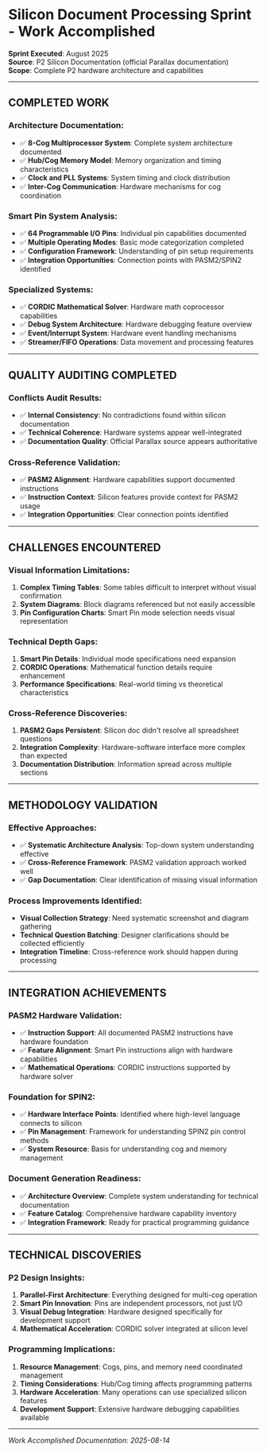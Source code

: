 # Silicon Document Processing Sprint - Work Accomplished

**Sprint Executed**: August 2025  
**Source**: P2 Silicon Documentation (official Parallax documentation)  
**Scope**: Complete P2 hardware architecture and capabilities

---

## COMPLETED WORK

### Architecture Documentation:
- ✅ **8-Cog Multiprocessor System**: Complete system architecture documented
- ✅ **Hub/Cog Memory Model**: Memory organization and timing characteristics
- ✅ **Clock and PLL Systems**: System timing and clock distribution  
- ✅ **Inter-Cog Communication**: Hardware mechanisms for cog coordination

### Smart Pin System Analysis:
- ✅ **64 Programmable I/O Pins**: Individual pin capabilities documented
- ✅ **Multiple Operating Modes**: Basic mode categorization completed
- ✅ **Configuration Framework**: Understanding of pin setup requirements
- ✅ **Integration Opportunities**: Connection points with PASM2/SPIN2 identified

### Specialized Systems:
- ✅ **CORDIC Mathematical Solver**: Hardware math coprocessor capabilities
- ✅ **Debug System Architecture**: Hardware debugging feature overview
- ✅ **Event/Interrupt System**: Hardware event handling mechanisms
- ✅ **Streamer/FIFO Operations**: Data movement and processing features

---

## QUALITY AUDITING COMPLETED

### Conflicts Audit Results:
- ✅ **Internal Consistency**: No contradictions found within silicon documentation
- ✅ **Technical Coherence**: Hardware systems appear well-integrated
- ✅ **Documentation Quality**: Official Parallax source appears authoritative

### Cross-Reference Validation:
- ✅ **PASM2 Alignment**: Hardware capabilities support documented instructions
- ✅ **Instruction Context**: Silicon features provide context for PASM2 usage
- ✅ **Integration Opportunities**: Clear connection points identified

---

## CHALLENGES ENCOUNTERED

### Visual Information Limitations:
1. **Complex Timing Tables**: Some tables difficult to interpret without visual confirmation
2. **System Diagrams**: Block diagrams referenced but not easily accessible
3. **Pin Configuration Charts**: Smart Pin mode selection needs visual representation

### Technical Depth Gaps:
1. **Smart Pin Details**: Individual mode specifications need expansion
2. **CORDIC Operations**: Mathematical function details require enhancement  
3. **Performance Specifications**: Real-world timing vs theoretical characteristics

### Cross-Reference Discoveries:
1. **PASM2 Gaps Persistent**: Silicon doc didn't resolve all spreadsheet questions
2. **Integration Complexity**: Hardware-software interface more complex than expected
3. **Documentation Distribution**: Information spread across multiple sections

---

## METHODOLOGY VALIDATION

### Effective Approaches:
- ✅ **Systematic Architecture Analysis**: Top-down system understanding effective
- ✅ **Cross-Reference Framework**: PASM2 validation approach worked well
- ✅ **Gap Documentation**: Clear identification of missing visual information

### Process Improvements Identified:
- **Visual Collection Strategy**: Need systematic screenshot and diagram gathering
- **Technical Question Batching**: Designer clarifications should be collected efficiently
- **Integration Timeline**: Cross-reference work should happen during processing

---

## INTEGRATION ACHIEVEMENTS

### PASM2 Hardware Validation:
- ✅ **Instruction Support**: All documented PASM2 instructions have hardware foundation
- ✅ **Feature Alignment**: Smart Pin instructions align with hardware capabilities  
- ✅ **Mathematical Operations**: CORDIC instructions supported by hardware solver

### Foundation for SPIN2:
- ✅ **Hardware Interface Points**: Identified where high-level language connects to silicon
- ✅ **Pin Management**: Framework for understanding SPIN2 pin control methods
- ✅ **System Resource**: Basis for understanding cog and memory management

### Document Generation Readiness:
- ✅ **Architecture Overview**: Complete system understanding for technical documentation
- ✅ **Feature Catalog**: Comprehensive hardware capability inventory
- ✅ **Integration Framework**: Ready for practical programming guidance

---

## TECHNICAL DISCOVERIES

### P2 Design Insights:
1. **Parallel-First Architecture**: Everything designed for multi-cog operation
2. **Smart Pin Innovation**: Pins are independent processors, not just I/O
3. **Visual Debug Integration**: Hardware designed specifically for development support
4. **Mathematical Acceleration**: CORDIC solver integrated at silicon level

### Programming Implications:
1. **Resource Management**: Cogs, pins, and memory need coordinated management
2. **Timing Considerations**: Hub/Cog timing affects programming patterns
3. **Hardware Acceleration**: Many operations can use specialized silicon features
4. **Development Support**: Extensive hardware debugging capabilities available

---

*Work Accomplished Documentation: 2025-08-14*
